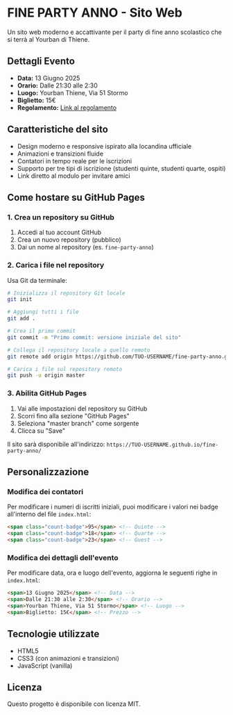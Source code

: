 # FINE PARTY ANNO - Sito Web

Un sito web moderno e accattivante per il party di fine anno scolastico che si terrà al Yourban di Thiene.

## Dettagli Evento

- **Data:** 13 Giugno 2025
- **Orario:** Dalle 21:30 alle 2:30
- **Luogo:** Yourban Thiene, Via 51 Stormo
- **Biglietto:** 15€
- **Regolamento:** [Link al regolamento](https://docs.google.com/document/d/1FEq0rbI_3VK03HsbbdghGtxILGtjUVXOvH3JnSzi8TU/edit?usp=sharing)

## Caratteristiche del sito

- Design moderno e responsive ispirato alla locandina ufficiale
- Animazioni e transizioni fluide
- Contatori in tempo reale per le iscrizioni
- Supporto per tre tipi di iscrizione (studenti quinte, studenti quarte, ospiti)
- Link diretto al modulo per invitare amici

## Come hostare su GitHub Pages

### 1. Crea un repository su GitHub

1. Accedi al tuo account GitHub
2. Crea un nuovo repository (pubblico)
3. Dai un nome al repository (es. `fine-party-anno`)

### 2. Carica i file nel repository

Usa Git da terminale:

```bash
# Inizializza il repository Git locale
git init

# Aggiungi tutti i file
git add .

# Crea il primo commit
git commit -m "Primo commit: versione iniziale del sito"

# Collega il repository locale a quello remoto
git remote add origin https://github.com/TUO-USERNAME/fine-party-anno.git

# Carica i file sul repository remoto
git push -u origin master
```

### 3. Abilita GitHub Pages

1. Vai alle impostazioni del repository su GitHub
2. Scorri fino alla sezione "GitHub Pages"
3. Seleziona "master branch" come sorgente
4. Clicca su "Save"

Il sito sarà disponibile all'indirizzo: `https://TUO-USERNAME.github.io/fine-party-anno/`

## Personalizzazione

### Modifica dei contatori

Per modificare i numeri di iscritti iniziali, puoi modificare i valori nei badge all'interno del file `index.html`:

```html
<span class="count-badge">95</span> <!-- Quinte -->
<span class="count-badge">18</span> <!-- Quarte -->
<span class="count-badge">23</span> <!-- Guest -->
```

### Modifica dei dettagli dell'evento

Per modificare data, ora e luogo dell'evento, aggiorna le seguenti righe in `index.html`:

```html
<span>13 Giugno 2025</span> <!-- Data -->
<span>Dalle 21:30 alle 2:30</span> <!-- Orario -->
<span>Yourban Thiene, Via 51 Stormo</span> <!-- Luogo -->
<span>Biglietto: 15€</span> <!-- Prezzo -->
```

## Tecnologie utilizzate

- HTML5
- CSS3 (con animazioni e transizioni)
- JavaScript (vanilla)

## Licenza

Questo progetto è disponibile con licenza MIT. 